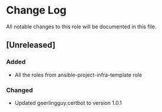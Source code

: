 # Change Log
All notable changes to this role will be documented in this file.

## [Unreleased]
### Added
- All the roles from ansible-project-infra-template role

### Changed
- Updated geerlingguy.certbot to version 1.0.1
